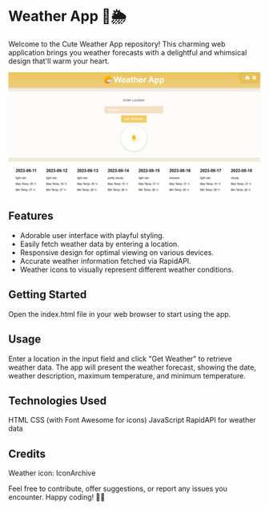 # Weather App 🌈🌦️

Welcome to the Cute Weather App repository! This charming web application brings you weather forecasts with a delightful and whimsical design that'll warm your heart.

![Weather App Screenshot](website.PNG)

## Features
- Adorable user interface with playful styling.
- Easily fetch weather data by entering a location.
- Responsive design for optimal viewing on various devices.
- Accurate weather information fetched via RapidAPI.
- Weather icons to visually represent different weather conditions.

## Getting Started
Open the index.html file in your web browser to start using the app.

## Usage
Enter a location in the input field and click "Get Weather" to retrieve weather data.
The app will present the weather forecast, showing the date, weather description, maximum temperature, and minimum temperature.

## Technologies Used
HTML
CSS (with Font Awesome for icons)
JavaScript
RapidAPI for weather data

## Credits
Weather icon: IconArchive

Feel free to contribute, offer suggestions, or report any issues you encounter. Happy coding! 🚀🌟

